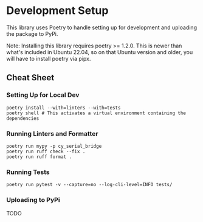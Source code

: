 # Development Setup

This library uses Poetry to handle setting up for development and uploading the package to PyPi.

Note: Installing this library requires poetry >= 1.2.0. This is newer than what's included in Ubuntu 22.04, so on
that Ubuntu version and older, you will have to install poetry via pipx.

## Cheat Sheet

### Setting Up for Local Dev
```shell
poetry install --with=linters --with=tests
poetry shell # This activates a virtual environment containing the dependencies
```

### Running Linters and Formatter
```shell
poetry run mypy -p cy_serial_bridge
poetry run ruff check --fix .
poetry run ruff format .
```

### Running Tests
```shell
poetry run pytest -v --capture=no --log-cli-level=INFO tests/
```

### Uploading to PyPi
TODO